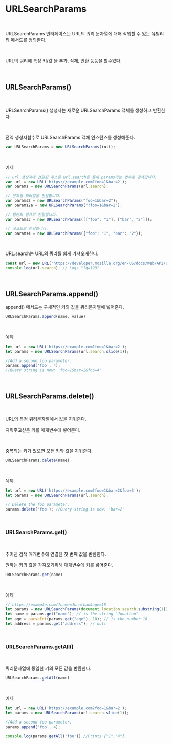 # URLSearchParams

<br>

URLSearchParams 인터페이스는 URL의 쿼리 문자열에 대해 작업할 수 있는 유틸리티 메서드를 정의한다.

<br>

URL의 쿼리에 특정 키/값 을 추가, 삭제, 반환 등등을 할수있다.

<br>

## URLSearchParams()

<br>

URLSearchParams() 생성자는 새로운 URLSearchParams 객체를 생성하고 반환한다.

<br>

전역 생성자함수로 URLSearchParams  객체 인스턴스를 생성해준다.

```jsx
var URLSearchParams = new URLSearchParams(init);
```

<br>

예제

```jsx
// url 생성자에 전달된 주소를 url.search를 통해 params라는 변수로 검색합니다.
var url = new URL('https://example.com?foo=1&bar=2'); 
var params = new URLSearchParams(url.search);

// 문자열 리터럴을 전달합니다. 
var params2 = new URLSearchParams("foo=1&bar=2");
var params2a = new URLSearchParams("?foo=1&bar=2"); 

// 일련의 쌍으로 전달합니다.
var params3 = new URLSearchParams([["foo", "1"], ["bar", "2"]]);

// 레코드로 전달합니다.
var params4 = new URLSearchParams({"foo": "1", "bar": "2"});
```

<br>

URL.search는 URL의 쿼리를 쉽게 가져오게한다.

```jsx
const url = new URL('https://developer.mozilla.org/en-US/docs/Web/API/URL/search?q=123');
console.log(url.search); // Logs "?q=123"
```

<br>

## URLSearchParams.append()

append() 메서드는 구체적인 키와 값을 쿼리문자열에 넣어준다.

```jsx
URLSearchParams.append(name, value)
```

<br>

예제

```jsx
let url = new URL('https://example.com?foo=1&bar=2');
let params = new URLSearchParams(url.search.slice(1));

//Add a second foo parameter.
params.append('foo', 4);
//Query string is now: 'foo=1&bar=2&foo=4'
```

<br>

## URLSearchParams.delete()

<br>

URL의 특정 쿼리문자열에서 값을 지워준다.

지워주고싶은 키를 매개변수에 넣어준다.

<br>

중복되는 키가 있으면 모든 키와 값을 지워준다.

```jsx
URLSearchParams.delete(name)
```

<br>

예제

```jsx
let url = new URL('https://example.com?foo=1&bar=2&foo=3');
let params = new URLSearchParams(url.search);

// Delete the foo parameter.
params.delete('foo'); //Query string is now: 'bar=2'
```

<br>

### URLSearchParams.get()

<br>

주어진 검색 매개변수에 연결된 첫 번째 값을 반환한다.

원하는 키의 값을 가져오기위해 매개변수에 키를 넣어준다.

```jsx
URLSearchParams.get(name)
```

<br>

예제

```jsx
// https://example.com/?name=Jonathan&age=18
let params = new URLSearchParams(document.location.search.substring(1));
let name = params.get("name"); // is the string "Jonathan"
let age = parseInt(params.get("age"), 10); // is the number 18
let address = params.get("address"); // null
```

<br>

### URLSearchParams.getAll()

<br>

쿼리문자열에 동일한 키의 모든 값을 반환한다.

```jsx
URLSearchParams.getAll(name)
```

<br>

예제

```jsx
let url = new URL('https://example.com?foo=1&bar=2'); 
let params = new URLSearchParams(url.search.slice(1)); 

//Add a second foo parameter. 
params.append('foo', 4);

console.log(params.getAll('foo')) //Prints ["1","4"].
```